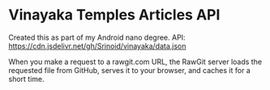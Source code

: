 # Vinayaka Temples Articles API

Created this as part of my Android nano degree.
API: https://cdn.jsdelivr.net/gh/Srinoid/vinayaka/data.json

When you make a request to a rawgit.com URL, the RawGit server loads the requested file from GitHub, serves it to your browser, and caches it for a short time.
